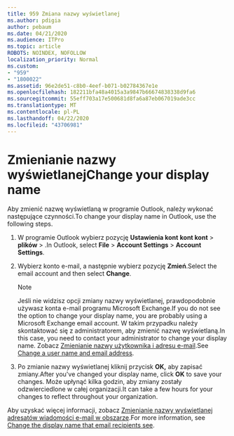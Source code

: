 ```yaml
---
title: 959 Zmiana nazwy wyświetlanej
ms.author: pdigia
author: pebaum
ms.date: 04/21/2020
ms.audience: ITPro
ms.topic: article
ROBOTS: NOINDEX, NOFOLLOW
localization_priority: Normal
ms.custom:
- "959"
- "1800022"
ms.assetid: 96e2de51-c8b0-4eef-b071-b02784367e1e
ms.openlocfilehash: 182211bfa48a4015a3a9847b66674838338d9fa6
ms.sourcegitcommit: 55eff703a17e500681d8fa6a87eb067019ade3cc
ms.translationtype: MT
ms.contentlocale: pl-PL
ms.lasthandoff: 04/22/2020
ms.locfileid: "43706981"
---
```

# <a name="change-your-display-name"></a><span data-ttu-id="331cd-102">Zmienianie nazwy wyświetlanej</span><span class="sxs-lookup"><span data-stu-id="331cd-102">Change your display name</span></span>
  
<span data-ttu-id="331cd-103">Aby zmienić nazwę wyświetlaną w programie Outlook, należy wykonać następujące czynności.</span><span class="sxs-lookup"><span data-stu-id="331cd-103">To change your display name in Outlook, use the following steps.</span></span>
  
1. <span data-ttu-id="331cd-104">W programie Outlook wybierz pozycję **Ustawienia kont** **kont kont** \> **plików** \> .</span><span class="sxs-lookup"><span data-stu-id="331cd-104">In Outlook, select **File** \> **Account Settings** \> **Account Settings**.</span></span>

2. <span data-ttu-id="331cd-105">Wybierz konto e-mail, a następnie wybierz pozycję **Zmień**.</span><span class="sxs-lookup"><span data-stu-id="331cd-105">Select the email account and then select **Change**.</span></span>

    > [!NOTE]
    > <span data-ttu-id="331cd-106">Jeśli nie widzisz opcji zmiany nazwy wyświetlanej, prawdopodobnie używasz konta e-mail programu Microsoft Exchange.</span><span class="sxs-lookup"><span data-stu-id="331cd-106">If you do not see the option to change your display name, you are probably using a Microsoft Exchange email account.</span></span> <span data-ttu-id="331cd-107">W takim przypadku należy skontaktować się z administratorem, aby zmienić nazwę wyświetlaną.</span><span class="sxs-lookup"><span data-stu-id="331cd-107">In this case, you need to contact your administrator to change your display name.</span></span> <span data-ttu-id="331cd-108">Zobacz [Zmienianie nazwy użytkownika i adresu e-mail](https://docs.microsoft.com/office365/admin/add-users/change-a-user-name-and-email-address).</span><span class="sxs-lookup"><span data-stu-id="331cd-108">See [Change a user name and email address](https://docs.microsoft.com/office365/admin/add-users/change-a-user-name-and-email-address).</span></span>
  
3. <span data-ttu-id="331cd-109">Po zmianie nazwy wyświetlanej kliknij przycisk **OK,** aby zapisać zmiany.</span><span class="sxs-lookup"><span data-stu-id="331cd-109">After you've changed your display name, click **OK** to save your changes.</span></span> <span data-ttu-id="331cd-110">Może upłynąć kilka godzin, aby zmiany zostały odzwierciedlone w całej organizacji.</span><span class="sxs-lookup"><span data-stu-id="331cd-110">It can take a few hours for your changes to reflect throughout your organization.</span></span>

<span data-ttu-id="331cd-111">Aby uzyskać więcej informacji, zobacz [Zmienianie nazwy wyświetlanej adresatów wiadomości e-mail w obszarze](https://support.office.com/article/2b53331a-ba2a-4803-88dc-ac9fe376c8a9.aspx).</span><span class="sxs-lookup"><span data-stu-id="331cd-111">For more information, see [Change the display name that email recipients see](https://support.office.com/article/2b53331a-ba2a-4803-88dc-ac9fe376c8a9.aspx).</span></span>
  